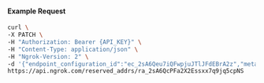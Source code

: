 <!-- Code generated for API Clients. DO NOT EDIT. -->

#### Example Request

```bash
curl \
-X PATCH \
-H "Authorization: Bearer {API_KEY}" \
-H "Content-Type: application/json" \
-H "Ngrok-Version: 2" \
-d '{"endpoint_configuration_id":"ec_2sA6Qeu7iQFwpjuJTlJFdEBrA2z","metadata":"{\"proto\": \"ssh\"}"}' \
https://api.ngrok.com/reserved_addrs/ra_2sA6QcPFa2X2Essxx7q9jq5cpNS
```
